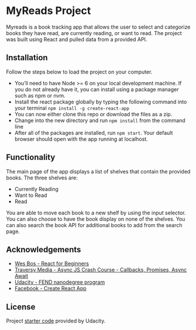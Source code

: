 # MyReads Project
Myreads is a book tracking app that allows the user to select and categorize books they have read, are currently reading, or want to read. The project was built using React and pulled data from a provided API.

## Installation
Follow the steps below to load the project on your computer.
- You’ll need to have Node >= 6 on your local development machine. If you do not already have it, you can install using a package manager such as npm or nvm.
- Install the react package globally by typing the following command into your terminal `npm install -g create-react-app`
- You can now either clone this repo or download the files as a zip.
- Change into the new directory and run `npm install` from the command line
- After all of the packages are installed, run `npm start`. Your default browser should open with the app running at localhost.

## Functionality
The main page of the app displays a list of shelves that contain the provided books. The three shelves are:

- Currently Reading
- Want to Read
- Read

You are able to move each book to a new shelf by using the input selector. You can also choose to have the book display on none of the shelves. You can also search the book API for additional books to add from the search page.

## Acknowledgements

- [Wes Bos - React for Beginners](https://reactforbeginners.com/)
- [Traversy Media - Async JS Crash Course - Callbacks, Promises, Async Await](https://www.youtube.com/watch?v=PoRJizFvM7s)
- [Udacity - FEND nanodegree program](http://udacity.com)
- [Facebook - Create React App](https://github.com/facebookincubator/create-react-app)

## License
Project [starter code](https://github.com/udacity/reactnd-project-myreads-starter) provided by Udacity.
